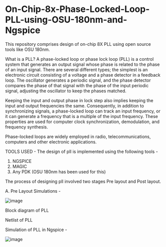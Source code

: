 # On-Chip-8x-Phase-Locked-Loop-PLL-using-OSU-180nm-and-Ngspice

This repository comprises design of on-chip 8X PLL using open source tools like OSU 180nm.

What is a PLL?
A phase-locked loop or phase lock loop (PLL) is a control system that generates an output signal whose phase is related to the phase of an input signal. There are several different types; the simplest is an electronic circuit consisting of a voltage  and a phase detector in a feedback loop. The oscillator generates a periodic signal, and the phase detector compares the phase of that signal with the phase of the input periodic signal, adjusting the oscillator to keep the phases matched.

Keeping the input and output phase in lock step also implies keeping the input and output frequencies the same. Consequently, in addition to synchronizing signals, a phase-locked loop can track an input frequency, or it can generate a frequency that is a multiple of the input frequency. These properties are used for computer clock synchronization, demodulation, and frequency synthesis.

Phase-locked loops are widely employed in radio, telecommunications, computers and other electronic applications.

TOOLS USED -
The design of pll is implemented using the following tools -
1. NGSPICE
2. MAGIC
3. Any PDK (OSU 180nm has been used for this)

The process of designing pll involved two stages Pre layout and Post layout. 

A. Pre Layout Simulations -

![image](https://user-images.githubusercontent.com/87768763/137958332-8305d06c-a3cc-4c66-b895-0feda923589e.png)

Block diagram of PLL



Netlist of PLL 

Simulation of PLL in Ngspice -

![image](https://user-images.githubusercontent.com/87768763/137958612-385dd941-7b17-4857-8fcb-378d7b813f93.png)

